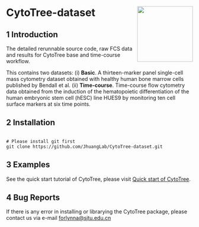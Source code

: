 
# CytoTree-dataset <img src="https://github.com/JhuangLab/CytoTree/blob/master/inst/figures/logo.png" align="right" height=150 width=150/>

## 1 Introduction

The detailed rerunnable source code, raw FCS data and results for CytoTree base and time-course workflow.

This contains two datasets: 
(i) **Basic**. A thirteen-marker panel single-cell mass cytometry dataset obtained with healthy human bone marrow cells published by Bendall et al. 
(ii) **Time-course**. Time-course flow cytometry data obtained from the induction of the hematopoietic differentiation of the human embryonic stem cell (hESC) line HUES9 by monitoring ten cell surface markers at six time points.

## 2 Installation

```

# Please install git first
git clone https://github.com/JhuangLab/CytoTree-dataset.git

```

## 3 Examples

See the quick start tutorial of CytoTree, please visit [Quick start of CytoTree](https://www.bioconductor.org/packages/devel/bioc/vignettes/CytoTree/inst/doc/Tutorial.html#overview-of-cytotree-workflow).


## 4 Bug Reports

If there is any error in installing or librarying the CytoTree package, please contact us via e-mail forlynna@sjtu.edu.cn





